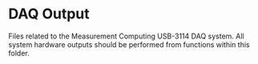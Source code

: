 # DAQ Output
Files related to the Measurement Computing USB-3114 DAQ system. All system hardware outputs should be performed from functions within this folder.